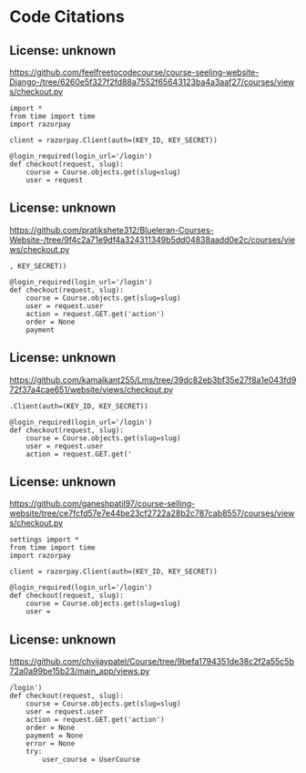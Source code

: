 # Code Citations

## License: unknown
https://github.com/feelfreetocodecourse/course-seeling-website-Django-/tree/6260e5f327f2fd88a7552f65643123ba4a3aaf27/courses/views/checkout.py

```
import *
from time import time
import razorpay

client = razorpay.Client(auth=(KEY_ID, KEY_SECRET))

@login_required(login_url='/login')
def checkout(request, slug):
    course = Course.objects.get(slug=slug)
    user = request
```


## License: unknown
https://github.com/pratikshete312/Blueleran-Courses-Website-/tree/9f4c2a71e9df4a324311349b5dd04838aadd0e2c/courses/views/checkout.py

```
, KEY_SECRET))

@login_required(login_url='/login')
def checkout(request, slug):
    course = Course.objects.get(slug=slug)
    user = request.user
    action = request.GET.get('action')
    order = None
    payment
```


## License: unknown
https://github.com/kamalkant255/Lms/tree/39dc82eb3bf35e27f8a1e043fd972f37a4cae651/website/views/checkout.py

```
.Client(auth=(KEY_ID, KEY_SECRET))

@login_required(login_url='/login')
def checkout(request, slug):
    course = Course.objects.get(slug=slug)
    user = request.user
    action = request.GET.get('
```


## License: unknown
https://github.com/ganeshpatil97/course-selling-website/tree/ce7fcfd57e7e44be23cf2722a28b2c787cab8557/courses/views/checkout.py

```
settings import *
from time import time
import razorpay

client = razorpay.Client(auth=(KEY_ID, KEY_SECRET))

@login_required(login_url='/login')
def checkout(request, slug):
    course = Course.objects.get(slug=slug)
    user =
```


## License: unknown
https://github.com/chvijaypatel/Course/tree/9befa1794351de38c2f2a55c5b72a0a99be15b23/main_app/views.py

```
/login')
def checkout(request, slug):
    course = Course.objects.get(slug=slug)
    user = request.user
    action = request.GET.get('action')
    order = None
    payment = None
    error = None
    try:
        user_course = UserCourse
```

